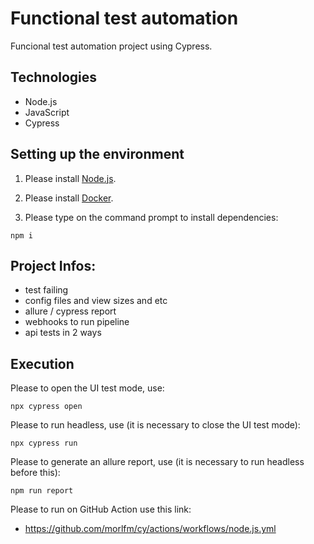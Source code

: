 # Functional test automation

Funcional test automation project using Cypress.

## Technologies 

- Node.js
- JavaScript
- Cypress

## Setting up the environment 

1. Please install [Node.js](https://nodejs.org/en/download/).

2. Please install [Docker](https://www.docker.com/get-started).

3. Please type on the command prompt to install dependencies:
```
npm i 
```

## Project Infos:

- test failing 
- config files and view sizes and etc
- allure  /  cypress report
- webhooks to run pipeline
- api tests in 2 ways


## Execution

Please to open the UI test mode, use: 
```
npx cypress open
```

Please to run headless, use (it is necessary to close the UI test mode): 
```
npx cypress run
```

Please to generate an allure report, use (it is necessary to run headless before this):
```
npm run report
```

Please to run on GitHub Action use this link:

- https://github.com/morlfm/cy/actions/workflows/node.js.yml 